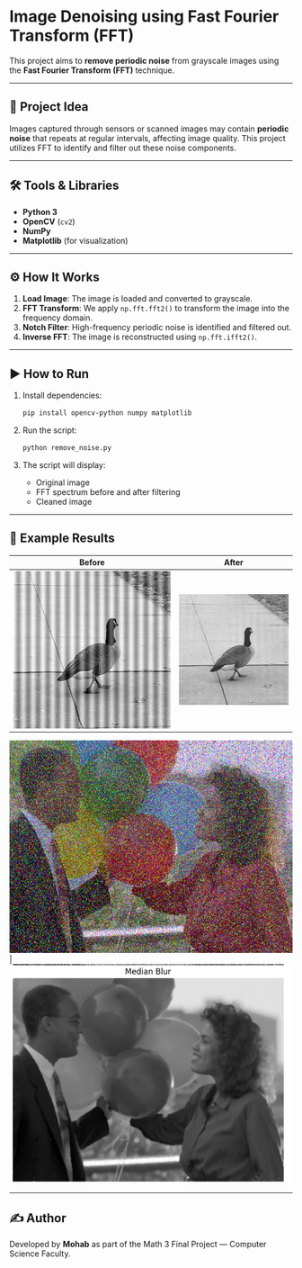 # Image Denoising using Fast Fourier Transform (FFT)

This project aims to **remove periodic noise** from grayscale images using the **Fast Fourier Transform (FFT)** technique. 

---

## 🧠 Project Idea

Images captured through sensors or scanned images may contain **periodic noise** that repeats at regular intervals, affecting image quality. This project utilizes FFT to identify and filter out these noise components.

---

## 🛠️ Tools & Libraries

- **Python 3**
- **OpenCV** (`cv2`)
- **NumPy**
- **Matplotlib** (for visualization)

---

## ⚙️ How It Works

1. **Load Image**: The image is loaded and converted to grayscale.
2. **FFT Transform**: We apply `np.fft.fft2()` to transform the image into the frequency domain.
3. **Notch Filter**: High-frequency periodic noise is identified and filtered out.
4. **Inverse FFT**: The image is reconstructed using `np.fft.ifft2()`.

---

## ▶️ How to Run

1. Install dependencies:
    ```bash
    pip install opencv-python numpy matplotlib
    ```

2. Run the script:
    ```bash
    python remove_noise.py
    ```

3. The script will display:
   - Original image
   - FFT spectrum before and after filtering
   - Cleaned image

---

## 📸 Example Results

Before | After
--- | ---
![Original](https://github.com/Muhabzz/Removing-Noise-Project/blob/master/Sampels/Periodic/Vertical.png) | ![Cleaned](https://github.com/Muhabzz/Removing-Noise-Project/blob/master/Output/Screenshot%202025-05-05%20201233.png)

![Original](https://github.com/Muhabzz/Removing-Noise-Project/blob/master/Sampels/Random/Salt2.png) | ![Cleaned](https://github.com/Muhabzz/Removing-Noise-Project/blob/master/Output/Screenshot%202025-04-26%20194307.png)



---

## ✍️ Author

Developed by **Mohab** as part of the Math 3 Final Project — Computer Science Faculty.
